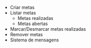 - Criar metas
- Listar metas
  - Metas realizadas
  - Metas abertas
- Marcar/Desmarcar metas realizadas
- Remover metas
- Sistema de mensagens
